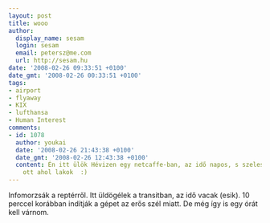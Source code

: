 ```yaml
---
layout: post
title: wooo
author:
  display_name: sesam
  login: sesam
  email: petersz@me.com
  url: http://sesam.hu
date: '2008-02-26 09:33:51 +0100'
date_gmt: '2008-02-26 00:33:51 +0100'
tags:
- airport
- flyaway
- KIX
- lufthansa
- Human Interest
comments:
- id: 1078
  author: youkai
  date: '2008-02-26 21:43:38 +0100'
  date_gmt: '2008-02-26 12:43:38 +0100'
  content: Én itt ülök Hévizen egy netcaffe-ban, az idő napos, s szeles, net nincs
    ott ahol lakok  :)
---
```


Infomorzsák a reptérről. Itt üldögélek a transitban, az idő vacak (esik). 10 perccel korábban indítják a gépet az erős szél miatt. De még így is egy órát kell várnom.
